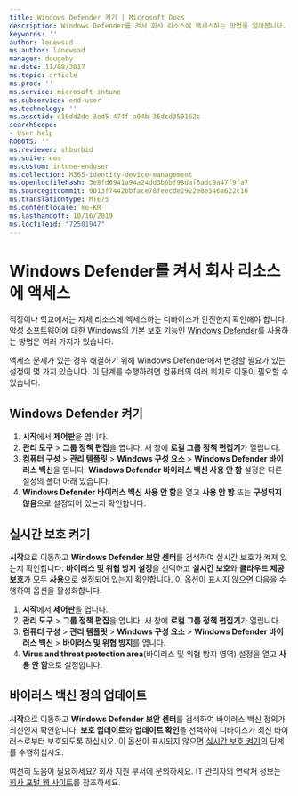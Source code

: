 ```yaml
---
title: Windows Defender 켜기 | Microsoft Docs
description: Windows Defender를 켜서 회사 리소스에 액세스하는 방법을 알아봅니다.
keywords: ''
author: lenewsad
ms.author: lanewsad
manager: dougeby
ms.date: 11/08/2017
ms.topic: article
ms.prod: ''
ms.service: microsoft-intune
ms.subservice: end-user
ms.technology: ''
ms.assetid: d16dd2de-3ed5-474f-a04b-36dcd350162c
searchScope:
- User help
ROBOTS: ''
ms.reviewer: shburbid
ms.suite: ems
ms.custom: intune-enduser
ms.collection: M365-identity-device-management
ms.openlocfilehash: 3e8fd6941a94a24dd3b6bf98daf6adc9a47f9fa7
ms.sourcegitcommit: 9013f7442bbface78feecde2922e8e546a622c16
ms.translationtype: MTE75
ms.contentlocale: ko-KR
ms.lasthandoff: 10/16/2019
ms.locfileid: "72501947"
---
```

# <a name="turn-on-windows-defender-to-access-company-resources"></a>Windows Defender를 켜서 회사 리소스에 액세스

직장이나 학교에서는 자체 리소스에 액세스하는 디바이스가 안전한지 확인해야 합니다. 악성 소프트웨어에 대한 Windows의 기본 보호 기능인 [Windows Defender](https://www.microsoft.com/safety/pc-security/windows-defender.aspx)를 사용하는 방법은 여러 가지가 있습니다.

액세스 문제가 있는 경우 해결하기 위해 Windows Defender에서 변경할 필요가 있는 설정이 몇 가지 있습니다. 이 단계를 수행하려면 컴퓨터의 여러 위치로 이동이 필요할 수 있습니다.

## <a name="turn-on-windows-defender"></a>Windows Defender 켜기

1. **시작**에서 **제어판**을 엽니다.
2. **관리 도구** > **그룹 정책 편집**을 엽니다. 새 창에 **로컬 그룹 정책 편집기**가 열립니다.
3. **컴퓨터 구성** > **관리 템플릿** > **Windows 구성 요소** > **Windows Defender 바이러스 백신**을 엽니다. **Windows Defender 바이러스 백신 사용 안 함** 설정은 다른 설정의 폴더 아래 있습니다. 
4. **Windows Defender 바이러스 백신 사용 안 함**을 열고 **사용 안 함** 또는 **구성되지 않음**으로 설정되어 있는지 확인합니다.

## <a name="turn-on-real-time-protection"></a>실시간 보호 켜기

**시작**으로 이동하고 **Windows Defender 보안 센터**를 검색하여 실시간 보호가 켜져 있는지 확인합니다. **바이러스 및 위협 방지 설정**을 선택하고 **실시간 보호**와 **클라우드 제공 보호**가 모두 **사용**으로 설정되어 있는지 확인합니다. 이 옵션이 표시지 않으면 다음을 수행하여 옵션을 활성화합니다.

1. **시작**에서 **제어판**을 엽니다.
2. **관리 도구** > **그룹 정책 편집**을 엽니다. 새 창에 **로컬 그룹 정책 편집기**가 열립니다.
3. **컴퓨터 구성** > **관리 템플릿** > **Windows 구성 요소** > **Windows Defender 바이러스 백신** > **바이러스 및 위협 방지**를 엽니다.
4. **Virus and threat protection area**(바이러스 및 위협 방지 영역) 설정을 열고 **사용 안 함**으로 설정합니다.

## <a name="update-your-antivirus-definitions"></a>바이러스 백신 정의 업데이트

**시작**으로 이동하고 **Windows Defender 보안 센터**를 검색하여 바이러스 백신 정의가 최신인지 확인합니다. **보호 업데이트**와 **업데이트 확인**을 선택하여 디바이스가 최신 바이러스로부터 보호되도록 하십시오. 이 옵션이 표시되지 않으면 [실시간 보호 켜기](turn-on-defender-windows.md#turn-on-real-time-protection)의 단계를 수행하십시오.

여전히 도움이 필요하세요? 회사 지원 부서에 문의하세요. IT 관리자의 연락처 정보는 [회사 포털 웹 사이트](https://go.microsoft.com/fwlink/?linkid=2010980)를 참조하세요.
